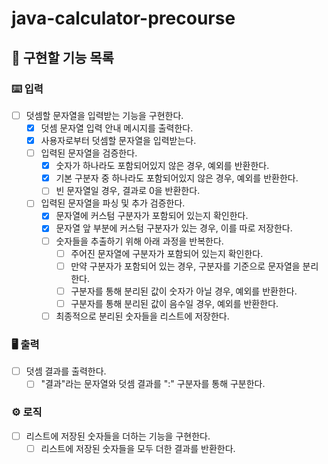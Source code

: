 # java-calculator-precourse

## 🚀 구현할 기능 목록 

### ⌨️ 입력

- [ ] 덧셈할 문자열을 입력받는 기능을 구현한다.
  - [x] 덧셈 문자열 입력 안내 메시지를 출력한다.
  - [x] 사용자로부터 덧셈할 문자열을 입력받는다.
  - [ ] 입력된 문자열을 검증한다.
    - [x] 숫자가 하나라도 포함되어있지 않은 경우, 예외를 반환한다.
    - [x] 기본 구분자 중 하나라도 포함되어있지 않은 경우, 예외를 반환한다.
    - [ ] 빈 문자열일 경우, 결과로 0을 반환한다.
  - [ ] 입력된 문자열을 파싱 및 추가 검증한다.
    - [x] 문자열에 커스텀 구분자가 포함되어 있는지 확인한다.
    - [x] 문자열 앞 부분에 커스텀 구분자가 있는 경우, 이를 따로 저장한다.
    - [ ] 숫자들을 추출하기 위해 아래 과정을 반복한다.
      - [ ] 주어진 문자열에 구분자가 포함되어 있는지 확인한다.
      - [ ] 만약 구분자가 포함되어 있는 경우, 구분자를 기준으로 문자열을 분리한다.
      - [ ] 구분자를 통해 분리된 값이 숫자가 아닐 경우, 예외를 반환한다.
      - [ ] 구분자를 통해 분리된 값이 음수일 경우, 예외를 반환한다.
    - [ ] 최종적으로 분리된 숫자들을 리스트에 저장한다.

### 🖥 출력

- [ ] 덧셈 결과를 출력한다.
  - [ ] "결과"라는 문자열와 덧셈 결과를 ":" 구분자를 통해 구분한다.

### ⚙️ 로직

- [ ] 리스트에 저장된 숫자들을 더하는 기능을 구현한다.
  - [ ] 리스트에 저장된 숫자들을 모두 더한 결과를 반환한다.